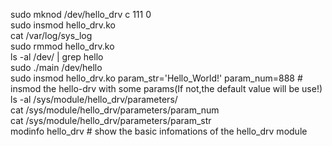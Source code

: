 sudo mknod /dev/hello_drv c 111 0  
sudo insmod hello_drv.ko  
cat /var/log/sys_log  
sudo rmmod hello_drv.ko  
ls -al /dev/ | grep hello  
sudo ./main /dev/hello  
sudo insmod hello_drv.ko param_str='Hello_World!' param_num=888 # insmod the hello-drv with some params(If not,the default value will be use!)  
ls -al /sys/module/hello_drv/parameters/  
cat /sys/module/hello_drv/parameters/param_num  
cat /sys/module/hello_drv/parameters/param_str  
modinfo hello_drv # show the basic infomations of the hello_drv module  
